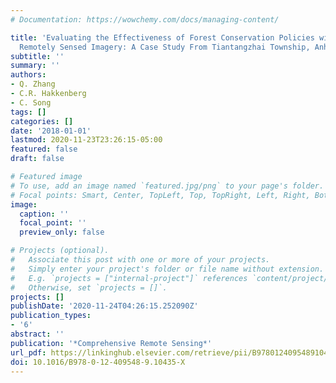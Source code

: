 ```yaml
---
# Documentation: https://wowchemy.com/docs/managing-content/

title: 'Evaluating the Effectiveness of Forest Conservation Policies with Multitemporal
  Remotely Sensed Imagery: A Case Study From Tiantangzhai Township, Anhui, China'
subtitle: ''
summary: ''
authors:
- Q. Zhang
- C.R. Hakkenberg
- C. Song
tags: []
categories: []
date: '2018-01-01'
lastmod: 2020-11-23T23:26:15-05:00
featured: false
draft: false

# Featured image
# To use, add an image named `featured.jpg/png` to your page's folder.
# Focal points: Smart, Center, TopLeft, Top, TopRight, Left, Right, BottomLeft, Bottom, BottomRight.
image:
  caption: ''
  focal_point: ''
  preview_only: false

# Projects (optional).
#   Associate this post with one or more of your projects.
#   Simply enter your project's folder or file name without extension.
#   E.g. `projects = ["internal-project"]` references `content/project/deep-learning/index.md`.
#   Otherwise, set `projects = []`.
projects: []
publishDate: '2020-11-24T04:26:15.252090Z'
publication_types:
- '6'
abstract: ''
publication: '*Comprehensive Remote Sensing*'
url_pdf: https://linkinghub.elsevier.com/retrieve/pii/B978012409548910435X
doi: 10.1016/B978-0-12-409548-9.10435-X
---
```

